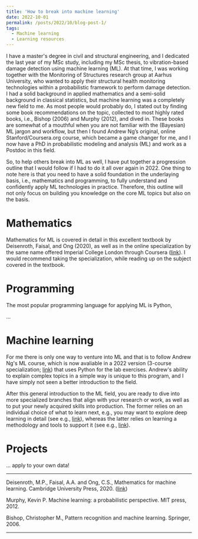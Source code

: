 ```yaml
---
title: 'How to break into machine learning'
date: 2022-10-01
permalink: /posts/2022/10/blog-post-1/
tags:
  - Machine learning 
  - Learning resources
---
```


I have a master's degree in civil and structural engineering, and I dedicated the last year of my MSc study, including my MSc thesis, to vibration-based damage detection using machine learning (ML). At that time, I was working together with the Monitoring of Structures research group at Aarhus University, who wanted to apply their structural health monitoring technologies within a probabilistic framework to perform damage detection. I had a solid background in applied mathematics and a semi-solid background in classical statistics, but machine learning was a completely new field to me. As most people would probably do, I stated out by finding some book recommendations on the topic, collected to most highly rated books, i.e., Bishop (2006) and Murphy (2012), and dived in. These books are somewhat of a mouthful when you are not familiar with the (Bayesian) ML jargon and workflow, but then I found Andrew Ng’s original, online Stanford/Coursera.org course, which became a game changer for me, and I now have a PhD in probabilistic modeling and analysis (ML) and work as a Postdoc in this field.

So, to help others break into ML as well, I have put together a progression outline that I would follow if I had to do it all over again in 2022. One thing to note here is that you need to have a solid foundation in the underlaying basis, i.e., mathematics and programming, to fully understand and confidently apply ML technologies in practice. Therefore, this outline will not only focus on building you knowledge on the core ML topics but also on the basis.

Mathematics
======

Mathematics for ML is covered in detail in this excellent textbook by Deisenroth, Faisal, and Ong (2020), as well as in the online specialization by the same name offered Imperial College London through Coursera ([link]( https://www.coursera.org/specializations/mathematics-machine-learning)). I would recommend taking the specialization, while reading up on the subject covered in the textbook.

Programming
======

The most popular programming language for applying ML is Python, 

...

Machine learning
======

For me there is only one way to venture into ML and that is to follow Andrew Ng's ML course, which is now avaliable in a 2022 version (3-course specialization; [link](https://www.coursera.org/specializations/machine-learning-introduction)) that uses Python for the lab exercises. Andrew's ability to explain complex topics in a simple way is unique to this program, and I have simply not seen a better introduction to the field.

After this general introduction to the ML field, you are ready to dive into more specialized branches that align with your research or work, as well as to put your newly acquired skills into production. The former relies on an individual choice of what to learn next, e.g., you may want to explore deep learning in detail (see e.g., [link](https://www.coursera.org/specializations/deep-learning)), whereas the latter relies on learning a methodology and tools to support it (see e.g., [link](https://www.coursera.org/professional-certificates/ibm-data-science)).

Projects
======

... apply to your own data!

--------------------------------------

Deisenroth, M.P., Faisal, A.A. and Ong, C.S., Mathematics for machine learning. Cambridge University Press, 2020. ([link](https://mml-book.github.io/))

Murphy, Kevin P. Machine learning: a probabilistic perspective. MIT press, 2012.

Bishop, Christopher M., Pattern recognition and machine learning. Springer, 2006.

--------------------------------------
